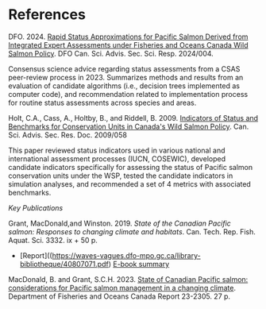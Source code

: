 # References


DFO. 2024. [Rapid Status Approximations for Pacific Salmon Derived from Integrated Expert Assessments under Fisheries and Oceans Canada Wild Salmon Policy](https://www.dfo-mpo.gc.ca/csas-sccs/Publications/ScR-RS/2024/2024_004-eng.pdf). DFO Can. Sci. Advis. Sec. Sci. Resp. 2024/004.

Consensus science advice regarding status assessments from a CSAS peer-review process in 2023. Summarizes methods and results from an evaluation of candidate algorithms (i.e., decision trees implemented as computer code), and recommendation related to implementation process for routine status assessments across species and areas.


Holt, C.A., Cass, A., Holtby, B., and Riddell, B. 2009. [Indicators of Status and Benchmarks for Conservation Units in Canada's Wild Salmon Policy](https://www.dfo-mpo.gc.ca/csas-sccs/publications/resdocs-docrech/2009/2009_058-eng.htm). Can. Sci. Advis. Sec. Res. Doc. 2009/058

This paper reviewed status indicators used in various national and international assessment processes (IUCN, COSEWIC), developed candidate indicators specifically for assessing the status of Pacific salmon conservation units under the WSP, tested the candidate indicators in simulation analyses, and recommended a set of 4 metrics with associated benchmarks.




*Key Publications*

Grant, MacDonald,and Winston. 2019. *State of the Canadian Pacific salmon: Responses to changing climate and
 habitats*. Can. Tech. Rep. Fish. Aquat. Sci. 3332. ix + 50 p.
- [Report]((https://waves-vagues.dfo-mpo.gc.ca/library-bibliotheque/40807071.pdf)
[E-book summary](https://www.dfo-mpo.gc.ca/species-especes/publications/salmon-saumon/state-etat-2019/ebook/index-eng.html)

MacDonald, B. and Grant, S.C.H. 2023. [State of Canadian Pacific salmon: considerations for Pacific salmon management in a changing climate](https://waves-vagues.dfo-mpo.gc.ca/library-bibliotheque/41213531.pdf). Department of Fisheries and Oceans Canada
Report 23-2305. 27 p.
